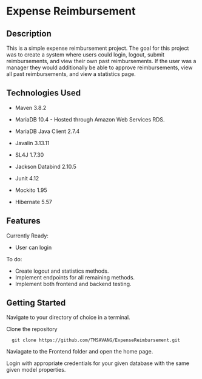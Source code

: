 <h1>Expense Reimbursement</h1>

<h2>Description</h2>
<p>
This is a simple expense reimbursement project. The goal for this project was to create a system where users could login, logout, submit reimbursements, and view their own past reimbursements. If the user was a manager they would additionally be able to approve reimbursements, view all past reimbursements, and view a statistics page.
</p>

<h2>Technologies Used</h2>
<p>
  
- Maven 3.8.2
  
- MariaDB 10.4 - Hosted through Amazon Web Services RDS.  

- MariaDB Java Client 2.7.4  
  
- Javalin 3.13.11  
  
- SL4J 1.7.30  
  
- Jackson Databind 2.10.5  
  
- Junit 4.12  
  
- Mockito 1.95  
  
- Hibernate 5.57  
  
</p>

<h2>Features</h2>
<p>
  
Currently Ready:  
- User can login

To do:  
- Create logout and statistics methods.
- Implement endpoints for all remaining methods.
- Implement both frontend and backend testing.
</p>

<h2>Getting Started</h2>

Navigate to your directory of choice in a terminal.

Clone the repository

~~~
  git clone https://github.com/TMSAVANG/ExpenseReimbursement.git
~~~

Naviagate to the Frontend folder and open the home page.

Login with appropriate credentials for your given database with the same given model properties.

